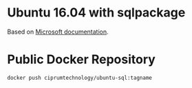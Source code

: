 # Ubuntu 16.04 with sqlpackage

Based on [Microsoft documentation](#https://docs.microsoft.com/en-us/sql/tools/sqlpackage-download?view=sql-server-ver15).

# Public Docker Repository

`docker push ciprumtechnology/ubuntu-sql:tagname`